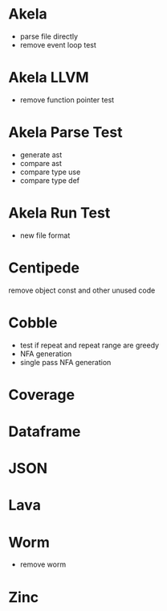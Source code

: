 # Akela
* parse file directly
* remove event loop test

# Akela LLVM
* remove function pointer test

# Akela Parse Test
* generate ast
* compare ast
* compare type use
* compare type def

# Akela Run Test
* new file format

# Centipede
remove object const and other unused code

# Cobble
* test if repeat and repeat range are greedy
* NFA generation
* single pass NFA generation

# Coverage

# Dataframe

# JSON

# Lava

# Worm
* remove worm

# Zinc
